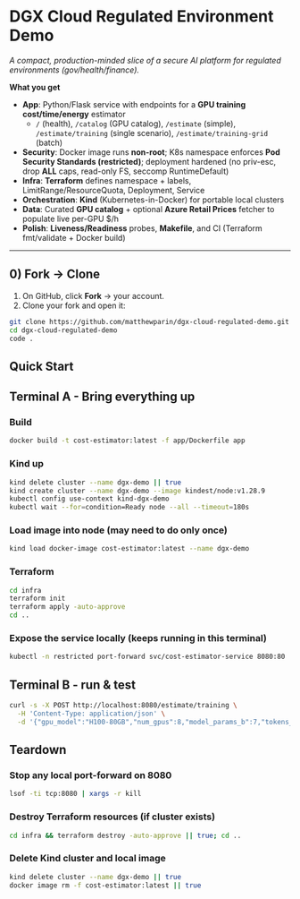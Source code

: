 # DGX Cloud Regulated Environment Demo
*A compact, production-minded slice of a secure AI platform for regulated environments (gov/health/finance).*

**What you get**
- **App**: Python/Flask service with endpoints for a **GPU training cost/time/energy** estimator
  - `/` (health), `/catalog` (GPU catalog), `/estimate` (simple),
    `/estimate/training` (single scenario), `/estimate/training-grid` (batch)
- **Security**: Docker image runs **non-root**; K8s namespace enforces **Pod Security Standards (restricted)**; deployment hardened (no priv-esc, drop **ALL** caps, read-only FS, seccomp RuntimeDefault)
- **Infra**: **Terraform** defines namespace + labels, LimitRange/ResourceQuota, Deployment, Service
- **Orchestration**: **Kind** (Kubernetes-in-Docker) for portable local clusters
- **Data**: Curated **GPU catalog** + optional **Azure Retail Prices** fetcher to populate live per-GPU $/h
- **Polish**: **Liveness/Readiness** probes, **Makefile**, and CI (Terraform fmt/validate + Docker build)

---

## 0) Fork → Clone

1) On GitHub, click **Fork** → your account.
2) Clone your fork and open it:
```bash
git clone https://github.com/matthewparin/dgx-cloud-regulated-demo.git
cd dgx-cloud-regulated-demo
code .
```

## Quick Start

## Terminal A - Bring everything up
### Build
```bash
docker build -t cost-estimator:latest -f app/Dockerfile app
```

### Kind up
```bash
kind delete cluster --name dgx-demo || true
kind create cluster --name dgx-demo --image kindest/node:v1.28.9
kubectl config use-context kind-dgx-demo
kubectl wait --for=condition=Ready node --all --timeout=180s
```

### Load image into node (may need to do only once)
```bash
kind load docker-image cost-estimator:latest --name dgx-demo
```

### Terraform
```bash
cd infra
terraform init
terraform apply -auto-approve
cd ..
```

### Expose the service locally (keeps running in this terminal)
```bash
kubectl -n restricted port-forward svc/cost-estimator-service 8080:80
```

## Terminal B - run & test
```bash
curl -s -X POST http://localhost:8080/estimate/training \
  -H 'Content-Type: application/json' \
  -d '{"gpu_model":"H100-80GB","num_gpus":8,"model_params_b":7,"tokens_b":1,"price_tier":"on_demand"}' | jq .
```

## Teardown
### Stop any local port-forward on 8080
```bash
lsof -ti tcp:8080 | xargs -r kill
```

### Destroy Terraform resources (if cluster exists)
```bash
cd infra && terraform destroy -auto-approve || true; cd ..
```

### Delete Kind cluster and local image
```bash
kind delete cluster --name dgx-demo || true
docker image rm -f cost-estimator:latest || true
```
